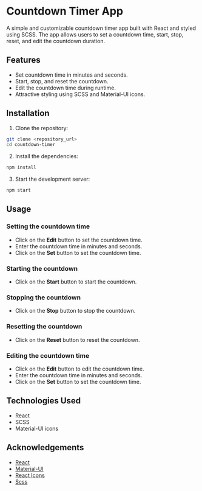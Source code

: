 # Countdown Timer App

A simple and customizable countdown timer app built with React and styled using SCSS. The app allows users to set a countdown time, start, stop, reset, and edit the countdown duration.

## Features

- Set countdown time in minutes and seconds.
- Start, stop, and reset the countdown.
- Edit the countdown time during runtime.
- Attractive styling using SCSS and Material-UI icons.


## Installation

1. Clone the repository:

```bash
git clone <repository_url>
cd countdown-timer
```

2. Install the dependencies:

```bash
npm install
```

3. Start the development server:

```bash
npm start
```

## Usage

### Setting the countdown time

- Click on the **Edit** button to set the countdown time.
- Enter the countdown time in minutes and seconds.
- Click on the **Set** button to set the countdown time.

### Starting the countdown

- Click on the **Start** button to start the countdown.

### Stopping the countdown

- Click on the **Stop** button to stop the countdown.

### Resetting the countdown

- Click on the **Reset** button to reset the countdown.

### Editing the countdown time

- Click on the **Edit** button to edit the countdown time.
- Enter the countdown time in minutes and seconds.
- Click on the **Set** button to set the countdown time.

## Technologies Used

- React
- SCSS
- Material-UI icons

## Acknowledgements

- [React](https://reactjs.org/)
- [Material-UI](https://material-ui.com/)
- [React Icons](https://react-icons.github.io/react-icons/)
- [Scss](https://sass-lang.com/)
